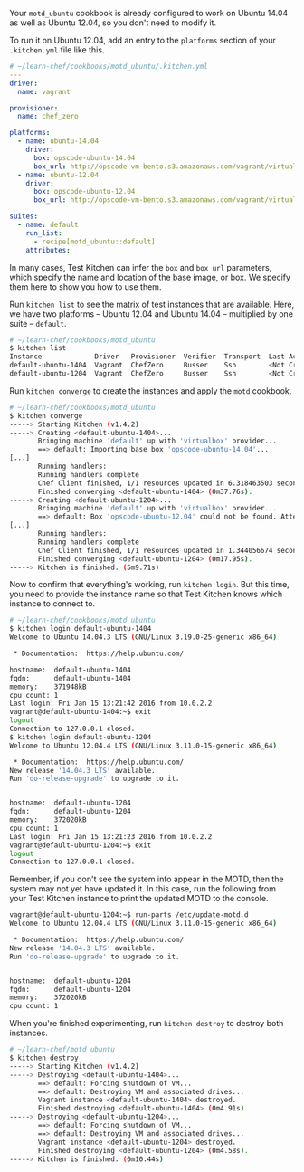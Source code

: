 Your `motd_ubuntu` cookbook is already configured to work on Ubuntu 14.04 as well as Ubuntu 12.04, so you don't need to modify it.

To run it on Ubuntu 12.04, add an entry to the `platforms` section of your <code class="file-path">.kitchen.yml</code> file like this.

```yaml
# ~/learn-chef/cookbooks/motd_ubuntu/.kitchen.yml
---
driver:
  name: vagrant

provisioner:
  name: chef_zero

platforms:
  - name: ubuntu-14.04
    driver:
      box: opscode-ubuntu-14.04
      box_url: http://opscode-vm-bento.s3.amazonaws.com/vagrant/virtualbox/opscode_ubuntu-14.04_chef-provisionerless.box
  - name: ubuntu-12.04
    driver:
      box: opscode-ubuntu-12.04
      box_url: http://opscode-vm-bento.s3.amazonaws.com/vagrant/virtualbox/opscode_ubuntu-12.04_chef-provisionerless.box

suites:
  - name: default
    run_list:
      - recipe[motd_ubuntu::default]
    attributes:
```

In many cases, Test Kitchen can infer the `box` and `box_url` parameters, which specify the name and location of the base image, or box. We specify them here to show you how to use them.

Run `kitchen list` to see the matrix of test instances that are available. Here, we have two platforms &ndash; Ubuntu 12.04 and Ubuntu 14.04 &ndash; multiplied by one suite &ndash; `default`.

```bash
# ~/learn-chef/cookbooks/motd_ubuntu
$ kitchen list
Instance             Driver   Provisioner  Verifier  Transport  Last Action
default-ubuntu-1404  Vagrant  ChefZero     Busser    Ssh        <Not Created>
default-ubuntu-1204  Vagrant  ChefZero     Busser    Ssh        <Not Created>
```

Run `kitchen converge` to create the instances and apply the `motd` cookbook.

```bash
# ~/learn-chef/cookbooks/motd_ubuntu
$ kitchen converge
-----> Starting Kitchen (v1.4.2)
-----> Creating <default-ubuntu-1404>...
       Bringing machine 'default' up with 'virtualbox' provider...
       ==> default: Importing base box 'opscode-ubuntu-14.04'...
[...]
       Running handlers:
       Running handlers complete
       Chef Client finished, 1/1 resources updated in 6.318463503 seconds
       Finished converging <default-ubuntu-1404> (0m37.76s).
-----> Creating <default-ubuntu-1204>...
       Bringing machine 'default' up with 'virtualbox' provider...
       ==> default: Box 'opscode-ubuntu-12.04' could not be found. Attempting to find and install...
[...]
       Running handlers:
       Running handlers complete
       Chef Client finished, 1/1 resources updated in 1.344056674 seconds
       Finished converging <default-ubuntu-1204> (0m17.95s).
-----> Kitchen is finished. (5m9.71s)
```

Now to confirm that everything's working, run `kitchen login`. But this time, you need to provide the instance name so that Test Kitchen knows which instance to connect to.

```bash
# ~/learn-chef/cookbooks/motd_ubuntu
$ kitchen login default-ubuntu-1404
Welcome to Ubuntu 14.04.3 LTS (GNU/Linux 3.19.0-25-generic x86_64)

 * Documentation:  https://help.ubuntu.com/

hostname:  default-ubuntu-1404
fqdn:      default-ubuntu-1404
memory:    371948kB
cpu count: 1
Last login: Fri Jan 15 13:21:42 2016 from 10.0.2.2
vagrant@default-ubuntu-1404:~$ exit
logout
Connection to 127.0.0.1 closed.
$ kitchen login default-ubuntu-1204
Welcome to Ubuntu 12.04.4 LTS (GNU/Linux 3.11.0-15-generic x86_64)

 * Documentation:  https://help.ubuntu.com/
New release '14.04.3 LTS' available.
Run 'do-release-upgrade' to upgrade to it.


hostname:  default-ubuntu-1204
fqdn:      default-ubuntu-1204
memory:    372020kB
cpu count: 1
Last login: Fri Jan 15 13:21:23 2016 from 10.0.2.2
vagrant@default-ubuntu-1204:~$ exit
logout
Connection to 127.0.0.1 closed.
```

Remember, if you don't see the system info appear in the MOTD, then the system may not yet have updated it. In this case, run the following from your Test Kitchen instance to print the updated MOTD to the console.

```bash
vagrant@default-ubuntu-1204:~$ run-parts /etc/update-motd.d
Welcome to Ubuntu 12.04.4 LTS (GNU/Linux 3.11.0-15-generic x86_64)

 * Documentation:  https://help.ubuntu.com/
New release '14.04.3 LTS' available.
Run 'do-release-upgrade' to upgrade to it.


hostname:  default-ubuntu-1204
fqdn:      default-ubuntu-1204
memory:    372020kB
cpu count: 1
```

When you're finished experimenting, run `kitchen destroy` to destroy both instances.

```bash
# ~/learn-chef/motd_ubuntu
$ kitchen destroy
-----> Starting Kitchen (v1.4.2)
-----> Destroying <default-ubuntu-1404>...
       ==> default: Forcing shutdown of VM...
       ==> default: Destroying VM and associated drives...
       Vagrant instance <default-ubuntu-1404> destroyed.
       Finished destroying <default-ubuntu-1404> (0m4.91s).
-----> Destroying <default-ubuntu-1204>...
       ==> default: Forcing shutdown of VM...
       ==> default: Destroying VM and associated drives...
       Vagrant instance <default-ubuntu-1204> destroyed.
       Finished destroying <default-ubuntu-1204> (0m4.58s).
-----> Kitchen is finished. (0m10.44s)
```
